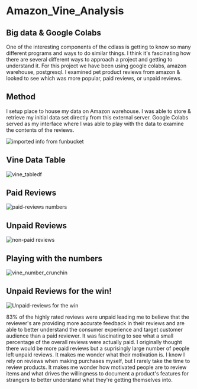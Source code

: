 # Amazon_Vine_Analysis

## Big data & Google Colabs 

One of the interesting components of the cdlass is getting to know so many different programs and ways to do similar things. I think it's fascinating how there are several different ways to approach a project and getting to understand it. For this project we have been using google colabs, amazon warehouse, postgresql. 
I examined pet product reviews from amazon & looked to see which was more popular, paid reviews, or unpaid reviews. 

## Method 
I setup place to house my data on Amazon warehouse. I was able to store & retrieve my initial data set directly from this external server. 
Google Colabs served as my interface where I was able to play with the data to examine the contents of the reviews. 

![imported info from funbucket](https://user-images.githubusercontent.com/104408782/189415084-1f9398fe-5881-4706-878b-3ac3c78041a3.png)

## Vine Data Table

![vine_tabledf](https://user-images.githubusercontent.com/104408782/189415430-88611e91-b397-47c8-80f4-a3aa530f2100.png)

## Paid Reviews

![paid-reviews numbers](https://user-images.githubusercontent.com/104408782/189415739-f65b2ee6-330c-4bf9-b7cc-74cacee2d2a0.png)

## Unpaid Reviews

![non-paid reviews](https://user-images.githubusercontent.com/104408782/189415714-bd9e6862-0c37-4ccd-a6e4-a8f93f4d2c3a.png)

## Playing with the numbers
![vine_number_crunchin](https://user-images.githubusercontent.com/104408782/189415789-d057a12d-6498-415d-ae49-b6c42bc049c8.png)

## Unpaid Reviews for the win!

![Unpaid-reviews for the win](https://user-images.githubusercontent.com/104408782/189415818-ec0a061c-af4f-46ca-9f74-cc0bcde5926f.png)



83% of the highly rated reviews were unpaid leading me to believe that the reviewer's are providing more accurate feedback in their reviews and are able to better understand the consumer experience and target customer audience than a paid reviewer. It was fascinating to see what a small percentage of the overall reviews were actually paid. 
I originally thought there would be more paid reviews but a suprisingly large number of people left unpaid reviews. It makes me wonder what their motivation is. I know I rely on reviews when making purchases myself, but I rarely take the time to review products. It makes me wonder how motivated people are to review items and what drives the willingness to document a product's features for strangers to better understand what they're getting themselves into. 


